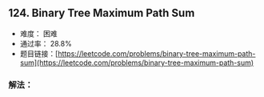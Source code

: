 ## 124. Binary Tree Maximum Path Sum


- 难度： 困难
- 通过率： 28.8%
- 题目链接：[https://leetcode.com/problems/binary-tree-maximum-path-sum](https://leetcode.com/problems/binary-tree-maximum-path-sum)



### 解法：